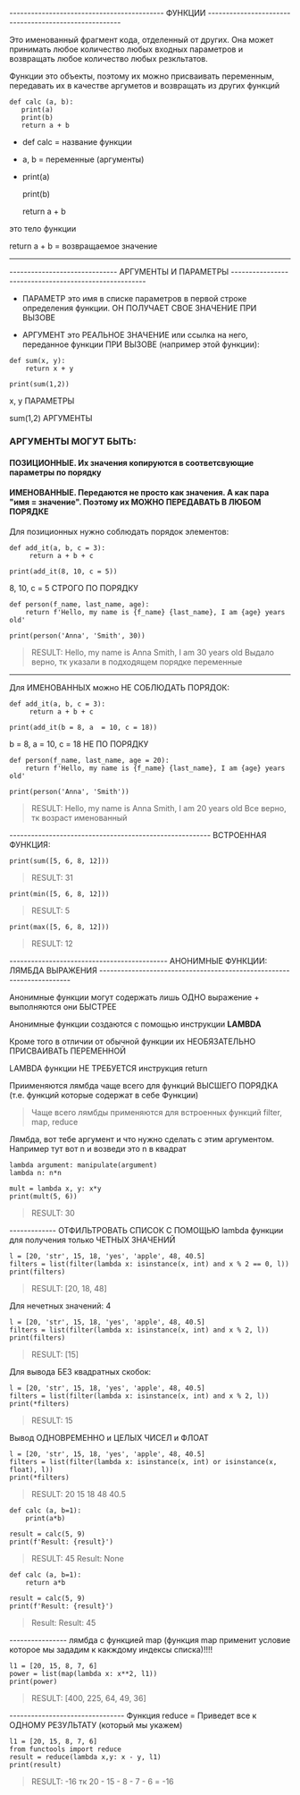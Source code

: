 ------------------------------------------- ФУНКЦИИ ------------------------------------------------------

Это именованный фрагмент кода, отделенный от других. Она может принимать любое количество любых входных параметров и возвращать любое количество любых резкльтатов.

Функции это объекты, поэтому их можно присваивать переменным, передавать их в качестве аргуметов и возвращать из других функций

```
def calc (a, b):
   print(a)
   print(b)
   return a + b
```

- def calc = название функции
- a, b = переменные (аргументы)

-  print(a)

   print(b)
   
   return a + b
   
это тело функции

return a + b = возвращаемое значение

___________________________________

------------------------------ АРГУМЕНТЫ И ПАРАМЕТРЫ ------------------------------------------------------

- ПАРАМЕТР это имя в списке параметров в первой строке определения функции. ОН ПОЛУЧАЕТ СВОЕ ЗНАЧЕНИЕ ПРИ ВЫЗОВЕ

- АРГУМЕНТ это РЕАЛЬНОЕ ЗНАЧЕНИЕ или ссылка на него, переданное функции ПРИ ВЫЗОВЕ (например этой функции):

```
def sum(x, y):
    return x + y
    
print(sum(1,2))
```

x, y ПАРАМЕТРЫ

sum(1,2) АРГУМЕНТЫ

### АРГУМЕНТЫ МОГУТ БЫТЬ:

#### ПОЗИЦИОННЫЕ. Их значения копируются в соответсвующие параметры по порядку

#### ИМЕНОВАННЫЕ. Передаются не просто как значения. А как пара "имя = значение". Поэтому их МОЖНО ПЕРЕДАВАТЬ В ЛЮБОМ ПОРЯДКЕ

Для позиционных нужно соблюдать порядок элементов: 

```
def add_it(a, b, c = 3):
     return a + b + c
     
print(add_it(8, 10, c = 5))
```

8, 10, c = 5 СТРОГО ПО ПОРЯДКУ

```
def person(f_name, last_name, age):
    return f'Hello, my name is {f_name} {last_name}, I am {age} years old'

print(person('Anna', 'Smith', 30))
```

> RESULT: Hello, my name is Anna Smith, I am 30 years old
> Выдало верно, тк указали в подходящем порядке переменные
_________

Для ИМЕНОВАННЫХ можно НЕ СОБЛЮДАТЬ ПОРЯДОК:

```
def add_it(a, b, c = 3):
     return a + b + c
     
print(add_it(b = 8, a  = 10, c = 18))
```

b = 8, a  = 10, c = 18 НЕ ПО ПОРЯДКУ

```
def person(f_name, last_name, age = 20):
    return f'Hello, my name is {f_name} {last_name}, I am {age} years old'

print(person('Anna', 'Smith'))
```

> RESULT: Hello, my name is Anna Smith, I am 20 years old
> Все верно, тк возраст именованный 



-------------------------------------------------------- ВСТРОЕННАЯ ФУНКЦИЯ: 

```
print(sum([5, 6, 8, 12]))
```
> RESULT: 31


```
print(min([5, 6, 8, 12]))
```
> RESULT: 5

```
print(max([5, 6, 8, 12]))
```
> RESULT: 12


-------------------------------------------- АНОНИМНЫЕ ФУНКЦИИ: ЛЯМБДА ВЫРАЖЕНИЯ ----------------------------------------------------------------------

Анонимные функции могут содержать лишь ОДНО выражение + выполняются они БЫСТРЕЕ

Анонимные функции создаются с помощью инструкции **LAMBDA**

Кроме того в отличии от обычной функции их НЕОБЯЗАТЕЛЬНО ПРИСВАИВАТЬ ПЕРЕМЕННОЙ

LAMBDA функции НЕ ТРЕБУЕТСЯ инструкция return

Приименяются лямбда чаще всего для функций ВЫСШЕГО ПОРЯДКА (т.е. функций которые содержат в себе Функции)

> Чаще всего лямбды применяются для встроенных функций filter, map, reduce

Лямбда, вот тебе аргумент и что нужно сделать с этим аргументом. Например тут вот n и возведи это n в квадрат

```
lambda argument: manipulate(argument)
lambda n: n*n
```

```
mult = lambda x, y: x*y
print(mult(5, 6))
```
> RESULT: 30


------------- ОТФИЛЬТРОВАТЬ СПИСОК С ПОМОЩЬЮ lambda функции для получения только ЧЕТНЫХ ЗНАЧЕНИЙ

```
l = [20, 'str', 15, 18, 'yes', 'apple', 48, 40.5]
filters = list(filter(lambda x: isinstance(x, int) and x % 2 == 0, l))
print(filters)
```
> RESULT: [20, 18, 48]


Для нечетных значений: 4

```
l = [20, 'str', 15, 18, 'yes', 'apple', 48, 40.5]
filters = list(filter(lambda x: isinstance(x, int) and x % 2, l))
print(filters)
```
> RESULT: [15]

Для вывода БЕЗ квадратных скобок:

```
l = [20, 'str', 15, 18, 'yes', 'apple', 48, 40.5]
filters = list(filter(lambda x: isinstance(x, int) and x % 2, l))
print(*filters)
```
> RESULT: 15


Вывод ОДНОВРЕМЕННО и ЦЕЛЫХ ЧИСЕЛ и ФЛОАТ

```
l = [20, 'str', 15, 18, 'yes', 'apple', 48, 40.5]
filters = list(filter(lambda x: isinstance(x, int) or isinstance(x, float), l))
print(*filters)
```
> RESULT: 20 15 18 48 40.5


```
def calc (a, b=1):
    print(a*b)

result = calc(5, 9)
print(f'Result: {result}')
```
> RESULT: 
> 45
> Result: None


```
def calc (a, b=1):
    return a*b

result = calc(5, 9)
print(f'Result: {result}')
```
> Result: Result: 45


---------------- лямбда с функцией map (функция map применит условие которое мы зададим к какждому индексы списка)!!!!

```
l1 = [20, 15, 8, 7, 6]
power = list(map(lambda x: x**2, l1))
print(power)
```
> RESULT: [400, 225, 64, 49, 36]


-------------------------------- Функция reduce = Приведет все к ОДНОМУ РЕЗУЛЬТАТУ (который мы укажем)

```
l1 = [20, 15, 8, 7, 6]
from functools import reduce
result = reduce(lambda x,y: x - y, l1)
print(result)
```
> RESULT: -16 тк  20 - 15 - 8 - 7 - 6 = -16


